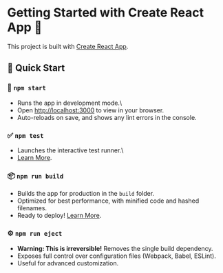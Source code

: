 # Getting Started with Create React App 🚀

This project is built with [Create React App](https://github.com/facebook/create-react-app).

## 🚀 Quick Start

### 📌 `npm start`
- Runs the app in development mode.\
- Open [http://localhost:3000](http://localhost:3000) to view in your browser.
- Auto-reloads on save, and shows any lint errors in the console.

### ✅ `npm test`
- Launches the interactive test runner.\
- [Learn More](https://facebook.github.io/create-react-app/docs/running-tests).

### 📦 `npm run build`
- Builds the app for production in the `build` folder.
- Optimized for best performance, with minified code and hashed filenames.
- Ready to deploy! [Learn More](https://facebook.github.io/create-react-app/docs/deployment).

### ⚙️ `npm run eject`
- **Warning: This is irreversible!** Removes the single build dependency.
- Exposes full control over configuration files (Webpack, Babel, ESLint).
- Useful for advanced customization.
